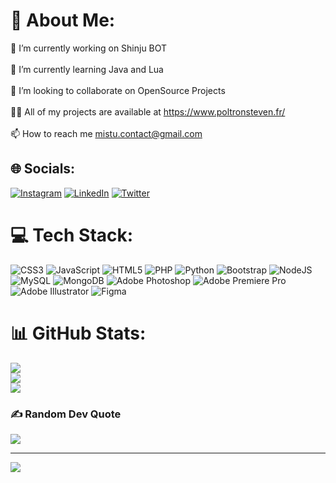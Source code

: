 # 💫 About Me:
🔭 I’m currently working on Shinju BOT<br><br>🌱 I’m currently learning Java and Lua<br><br>👯 I’m looking to collaborate on OpenSource Projects<br><br>👨‍💻 All of my projects are available at https://www.poltronsteven.fr/ <br><br>📫 How to reach me mistu.contact@gmail.com


## 🌐 Socials:
[![Instagram](https://img.shields.io/badge/Instagram-%23E4405F.svg?logo=Instagram&logoColor=white)](https://instagram.com/mitsu__ou) [![LinkedIn](https://img.shields.io/badge/LinkedIn-%230077B5.svg?logo=linkedin&logoColor=white)](https://linkedin.com/in/steven-poltron) [![Twitter](https://img.shields.io/badge/Twitter-%231DA1F2.svg?logo=Twitter&logoColor=white)](https://twitter.com/mitsu__ou) 

# 💻 Tech Stack:
![CSS3](https://img.shields.io/badge/css3-%231572B6.svg?style=plastic&logo=css3&logoColor=white) ![JavaScript](https://img.shields.io/badge/javascript-%23323330.svg?style=plastic&logo=javascript&logoColor=%23F7DF1E) ![HTML5](https://img.shields.io/badge/html5-%23E34F26.svg?style=plastic&logo=html5&logoColor=white) ![PHP](https://img.shields.io/badge/php-%23777BB4.svg?style=plastic&logo=php&logoColor=white) ![Python](https://img.shields.io/badge/python-3670A0?style=plastic&logo=python&logoColor=ffdd54) ![Bootstrap](https://img.shields.io/badge/bootstrap-%23563D7C.svg?style=plastic&logo=bootstrap&logoColor=white) ![NodeJS](https://img.shields.io/badge/node.js-6DA55F?style=plastic&logo=node.js&logoColor=white) ![MySQL](https://img.shields.io/badge/mysql-%2300f.svg?style=plastic&logo=mysql&logoColor=white) ![MongoDB](https://img.shields.io/badge/MongoDB-%234ea94b.svg?style=plastic&logo=mongodb&logoColor=white) ![Adobe Photoshop](https://img.shields.io/badge/adobephotoshop-%2331A8FF.svg?style=plastic&logo=adobephotoshop&logoColor=white) ![Adobe Premiere Pro](https://img.shields.io/badge/Adobe%20Premiere%20Pro-9999FF.svg?style=plastic&logo=Adobe%20Premiere%20Pro&logoColor=white) ![Adobe Illustrator](https://img.shields.io/badge/adobeillustrator-%23FF9A00.svg?style=plastic&logo=adobeillustrator&logoColor=white) 	![Figma](https://img.shields.io/badge/figma-%23F24E1E.svg?style=plastic&logo=figma&logoColor=white)
# 📊 GitHub Stats:
![](https://github-readme-stats.vercel.app/api?username=Mits0u&theme=dark&hide_border=true&include_all_commits=true&count_private=true)<br/>
![](https://github-readme-streak-stats.herokuapp.com/?user=Mits0u&theme=dark&hide_border=true)<br/>
![](https://github-readme-stats.vercel.app/api/top-langs/?username=Mits0u&theme=dark&hide_border=true&include_all_commits=true&count_private=true&layout=compact)

### ✍️ Random Dev Quote
![](https://quotes-github-readme.vercel.app/api?type=horizontal&theme=dark)

---
[![](https://visitcount.itsvg.in/api?id=Mits0u&icon=0&color=1)](https://visitcount.itsvg.in)
